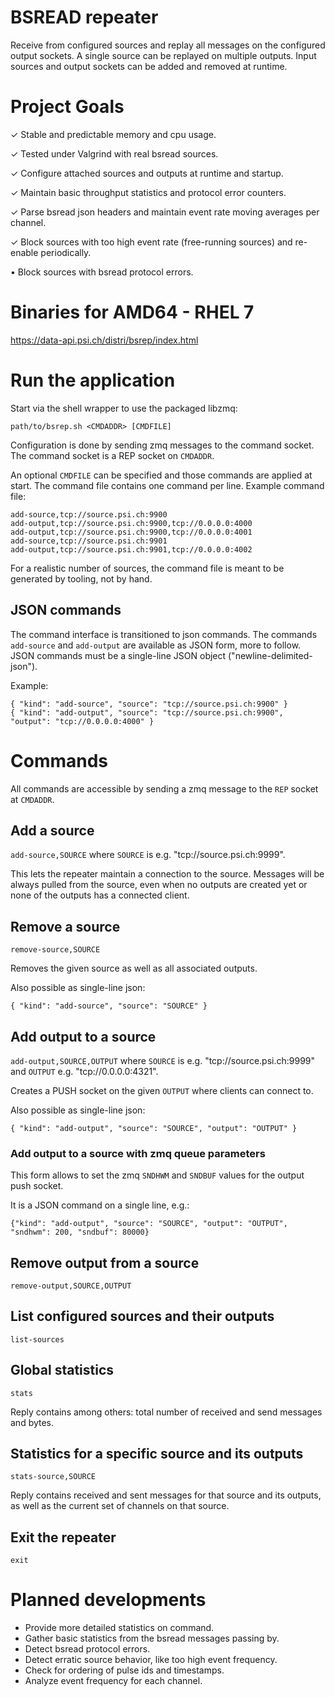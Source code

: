 # BSREAD repeater

Receive from configured sources and replay all messages on the configured output sockets.
A single source can be replayed on multiple outputs.
Input sources and output sockets can be added and removed at runtime.


# Project Goals

✓ Stable and predictable memory and cpu usage.

✓ Tested under Valgrind with real bsread sources.

✓ Configure attached sources and outputs at runtime and startup.

✓ Maintain basic throughput statistics and protocol error counters.

✓ Parse bsread json headers and maintain event rate moving averages per channel.

✓ Block sources with too high event rate (free-running sources) and re-enable periodically.

• Block sources with bsread protocol errors.


# Binaries for AMD64 - RHEL 7

<https://data-api.psi.ch/distri/bsrep/index.html>


# Run the application

Start via the shell wrapper to use the packaged libzmq:

```
path/to/bsrep.sh <CMDADDR> [CMDFILE]
```

Configuration is done by sending zmq messages to the command socket.
The command socket is a REP socket on `CMDADDR`.

An optional `CMDFILE` can be specified and those commands are applied at start.
The command file contains one command per line.
Example command file:
```
add-source,tcp://source.psi.ch:9900
add-output,tcp://source.psi.ch:9900,tcp://0.0.0.0:4000
add-output,tcp://source.psi.ch:9900,tcp://0.0.0.0:4001
add-source,tcp://source.psi.ch:9901
add-output,tcp://source.psi.ch:9901,tcp://0.0.0.0:4002
```
For a realistic number of sources, the command file is meant to be
generated by tooling, not by hand.

## JSON commands

The command interface is transitioned to json commands. The commands `add-source` and `add-output`
are available as JSON form, more to follow. JSON commands must be a single-line JSON object
("newline-delimited-json").

Example:
```
{ "kind": "add-source", "source": "tcp://source.psi.ch:9900" }
{ "kind": "add-output", "source": "tcp://source.psi.ch:9900", "output": "tcp://0.0.0.0:4000" }
```


# Commands

All commands are accessible by sending a zmq message to the `REP` socket at `CMDADDR`.


## Add a source

`add-source,SOURCE` where `SOURCE` is e.g. "tcp://source.psi.ch:9999".

This lets the repeater maintain a connection to the source.
Messages will be always pulled from the source, even when no outputs are created yet
or none of the outputs has a connected client.


## Remove a source

`remove-source,SOURCE`

Removes the given source as well as all associated outputs.

Also possible as single-line json:
```
{ "kind": "add-source", "source": "SOURCE" }
```


## Add output to a source

`add-output,SOURCE,OUTPUT`
where `SOURCE` is e.g. "tcp://source.psi.ch:9999"
and `OUTPUT` e.g. "tcp://0.0.0.0:4321".

Creates a PUSH socket on the given `OUTPUT` where clients can connect to.

Also possible as single-line json:
```
{ "kind": "add-output", "source": "SOURCE", "output": "OUTPUT" }
```


### Add output to a source with zmq queue parameters

This form allows to set the zmq `SNDHWM` and `SNDBUF` values for the output push socket.

It is a JSON command on a single line, e.g.:

`{"kind": "add-output", "source": "SOURCE", "output": "OUTPUT", "sndhwm": 200, "sndbuf": 80000}`


## Remove output from a source

`remove-output,SOURCE,OUTPUT`


## List configured sources and their outputs

`list-sources`


## Global statistics

`stats`

Reply contains among others: total number of received and send messages and bytes.


## Statistics for a specific source and its outputs

`stats-source,SOURCE`

Reply contains received and sent messages for that source and its outputs, as well as
the current set of channels on that source.


## Exit the repeater

`exit`


# Planned developments

* Provide more detailed statistics on command.
* Gather basic statistics from the bsread messages passing by.
* Detect bsread protocol errors.
* Detect erratic source behavior, like too high event frequency.
* Check for ordering of pulse ids and timestamps.
* Analyze event frequency for each channel.
